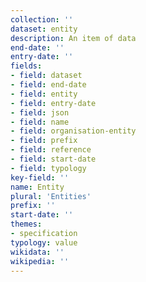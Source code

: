 ```yaml
---
collection: ''
dataset: entity
description: An item of data
end-date: ''
entry-date: ''
fields:
- field: dataset
- field: end-date
- field: entity
- field: entry-date
- field: json
- field: name
- field: organisation-entity
- field: prefix
- field: reference
- field: start-date
- field: typology
key-field: ''
name: Entity
plural: 'Entities'
prefix: ''
start-date: ''
themes:
- specification
typology: value
wikidata: ''
wikipedia: ''
---
```

